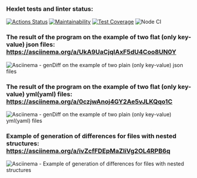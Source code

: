 ### Hexlet tests and linter status:

[![Actions Status](https://github.com/aleksandrbagrov/backend-project-lvl2/workflows/hexlet-check/badge.svg)](https://github.com/aleksandrbagrov/backend-project-lvl2/actions)
[![Maintainability](https://api.codeclimate.com/v1/badges/d873ae4e5634990fb853/maintainability)](https://codeclimate.com/github/aleksandrbagrov/backend-project-lvl2/maintainability)
[![Test Coverage](https://api.codeclimate.com/v1/badges/d873ae4e5634990fb853/test_coverage)](https://codeclimate.com/github/aleksandrbagrov/backend-project-lvl2/test_coverage)
![Node CI](https://github.com//aleksandrbagrov/backend-project-lvl2/actions/workflows/project_CI.yml/badge.svg)

### The result of the program on the example of two flat (only key-value) json files: https://asciinema.org/a/UkA9UaCjqlAxF5dU4Coo8UN0Y
![Asciinema - genDiff on the example of two plain (only key-value) json files](https://user-images.githubusercontent.com/101454330/175929374-4dae58d0-3c3d-4af2-946e-7e66d7d6f066.png)

### The result of the program on the example of two flat (only key-value) yml(yaml) files: https://asciinema.org/a/0czjwAnoj4GY2Ae5vJLKQqo1C
![Asciinema - genDiff on the example of two plain (only key-value) yml(yaml) files](https://user-images.githubusercontent.com/101454330/180446379-e4e9ced6-274c-4497-ae89-392ba3570ac9.png)

### Example of generation of differences for files with nested structures: https://asciinema.org/a/ivZcfFDEpMaZliVg2OL4RPB6q
![Asciinema - Example of generation of differences for files with nested structures](https://user-images.githubusercontent.com/101454330/184117179-ff504444-0db3-43f8-a2ee-60fa6fbb7247.png)
